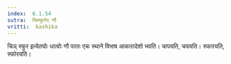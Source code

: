 ```yaml
---
index:  6.1.54
sutra:  चिस्फुरोर् णौ
vritti:  kashika 
---
```


चिञ् स्फुर इत्येतयोः धात्वोः णौ परतः एचः स्थाने विभाष आकारादेशो भवति। चापयति, चययति। स्फारयति, स्फोरयति।


